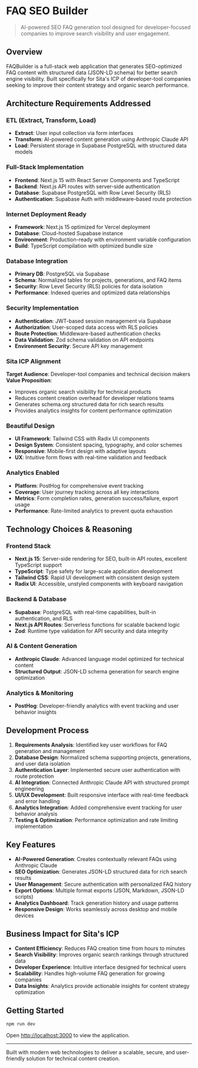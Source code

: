 # FAQ SEO Builder

> AI-powered SEO FAQ generation tool designed for developer-focused companies to improve search visibility and user engagement.

## Overview

FAQBuilder is a full-stack web application that generates SEO-optimized FAQ content with structured data (JSON-LD schema) for better search engine visibility. Built specifically for Sita's ICP of developer-tool companies seeking to improve their content strategy and organic search performance.

## Architecture Requirements Addressed

### ETL (Extract, Transform, Load)
- **Extract**: User input collection via form interfaces
- **Transform**: AI-powered content generation using Anthropic Claude API
- **Load**: Persistent storage in Supabase PostgreSQL with structured data models

### Full-Stack Implementation
- **Frontend**: Next.js 15 with React Server Components and TypeScript
- **Backend**: Next.js API routes with server-side authentication
- **Database**: Supabase PostgreSQL with Row Level Security (RLS)
- **Authentication**: Supabase Auth with middleware-based route protection

### Internet Deployment Ready
- **Framework**: Next.js 15 optimized for Vercel deployment
- **Database**: Cloud-hosted Supabase instance
- **Environment**: Production-ready with environment variable configuration
- **Build**: TypeScript compilation with optimized bundle size

### Database Integration
- **Primary DB**: PostgreSQL via Supabase
- **Schema**: Normalized tables for projects, generations, and FAQ items
- **Security**: Row Level Security (RLS) policies for data isolation
- **Performance**: Indexed queries and optimized data relationships

### Security Implementation
- **Authentication**: JWT-based session management via Supabase
- **Authorization**: User-scoped data access with RLS policies
- **Route Protection**: Middleware-based authentication checks
- **Data Validation**: Zod schema validation on API endpoints
- **Environment Security**: Secure API key management

### Sita ICP Alignment
**Target Audience**: Developer-tool companies and technical decision makers
**Value Proposition**: 
- Improves organic search visibility for technical products
- Reduces content creation overhead for developer relations teams
- Generates schema.org structured data for rich search results
- Provides analytics insights for content performance optimization

### Beautiful Design
- **UI Framework**: Tailwind CSS with Radix UI components
- **Design System**: Consistent spacing, typography, and color schemes
- **Responsive**: Mobile-first design with adaptive layouts
- **UX**: Intuitive form flows with real-time validation and feedback

### Analytics Enabled
- **Platform**: PostHog for comprehensive event tracking
- **Coverage**: User journey tracking across all key interactions
- **Metrics**: Form completion rates, generation success/failure, export usage
- **Performance**: Rate-limited analytics to prevent quota exhaustion

## Technology Choices & Reasoning

### Frontend Stack
- **Next.js 15**: Server-side rendering for SEO, built-in API routes, excellent TypeScript support
- **TypeScript**: Type safety for large-scale application development
- **Tailwind CSS**: Rapid UI development with consistent design system
- **Radix UI**: Accessible, unstyled components with keyboard navigation

### Backend & Database
- **Supabase**: PostgreSQL with real-time capabilities, built-in authentication, and RLS
- **Next.js API Routes**: Serverless functions for scalable backend logic
- **Zod**: Runtime type validation for API security and data integrity

### AI & Content Generation
- **Anthropic Claude**: Advanced language model optimized for technical content
- **Structured Output**: JSON-LD schema generation for search engine optimization

### Analytics & Monitoring
- **PostHog**: Developer-friendly analytics with event tracking and user behavior insights

## Development Process

1. **Requirements Analysis**: Identified key user workflows for FAQ generation and management
2. **Database Design**: Normalized schema supporting projects, generations, and user data isolation
3. **Authentication Layer**: Implemented secure user authentication with route protection
4. **AI Integration**: Connected Anthropic Claude API with structured prompt engineering
5. **UI/UX Development**: Built responsive interface with real-time feedback and error handling
6. **Analytics Integration**: Added comprehensive event tracking for user behavior analysis
7. **Testing & Optimization**: Performance optimization and rate limiting implementation

## Key Features

- **AI-Powered Generation**: Creates contextually relevant FAQs using Anthropic Claude
- **SEO Optimization**: Generates JSON-LD structured data for rich search results
- **User Management**: Secure authentication with personalized FAQ history
- **Export Options**: Multiple format exports (JSON, Markdown, JSON-LD scripts)
- **Analytics Dashboard**: Track generation history and usage patterns
- **Responsive Design**: Works seamlessly across desktop and mobile devices

## Business Impact for Sita's ICP

- **Content Efficiency**: Reduces FAQ creation time from hours to minutes
- **Search Visibility**: Improves organic search rankings through structured data
- **Developer Experience**: Intuitive interface designed for technical users
- **Scalability**: Handles high-volume FAQ generation for growing companies
- **Data Insights**: Analytics provide actionable insights for content strategy optimization

## Getting Started

```bash
npm run dev
```

Open [http://localhost:3000](http://localhost:3000) to view the application.

---

Built with modern web technologies to deliver a scalable, secure, and user-friendly solution for technical content creation.
